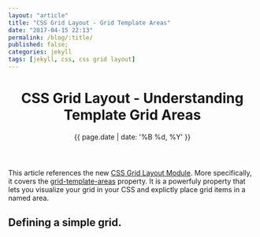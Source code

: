 ```yaml
---
layout: "article"
title: "CSS Grid Layout - Grid Template Areas"
date: "2017-04-15 22:13"
permalink: /blog/:title/
published: false;
categories: jekyll
tags: [jekyll, css, css grid layout]
---
```


<header>
<h1>CSS Grid Layout - Understanding Template Grid Areas</h1>
{{ page.date | date: '%B %d, %Y' }}
</header>

This article references the new [CSS Grid Layout Module](https://drafts.csswg.org/css-grid/). More specifically, it covers the [grid-template-areas](https://drafts.csswg.org/css-grid/#grid-template-areas-property) property. It is a powerfuly property that lets you visualize your grid in your CSS and explictly place grid items in a named area.

## Defining a simple grid.
